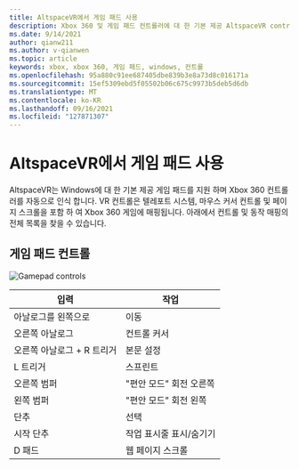 ```yaml
---
title: AltspaceVR에서 게임 패드 사용
description: Xbox 360 및 게임 패드 컨트롤러에 대 한 기본 제공 AltspaceVR controller 매핑에 대해 알아봅니다.
ms.date: 9/14/2021
author: qianw211
ms.author: v-qianwen
ms.topic: article
keywords: xbox, xbox 360, 게임 패드, windows, 컨트롤
ms.openlocfilehash: 95a880c91ee687405dbe839b3e8a73d8c016171a
ms.sourcegitcommit: 15ef5309ebd5f05502b06c675c9973b5deb5d6db
ms.translationtype: MT
ms.contentlocale: ko-KR
ms.lasthandoff: 09/16/2021
ms.locfileid: "127871307"
---
```

# <a name="using-a-gamepad-in-altspacevr"></a>AltspaceVR에서 게임 패드 사용

AltspaceVR는 Windows에 대 한 기본 제공 게임 패드를 지원 하며 Xbox 360 컨트롤러를 자동으로 인식 합니다. VR 컨트롤은 텔레포트 시스템, 마우스 커서 컨트롤 및 페이지 스크롤을 포함 하 여 Xbox 360 게임에 매핑됩니다. 아래에서 컨트롤 및 동작 매핑의 전체 목록을 찾을 수 있습니다.

## <a name="gamepad-controls"></a>게임 패드 컨트롤

<img src="images/altspacevr-xbox-controls.png" alt="Gamepad controls">

| 입력 | 작업 |
|---|---|
| 아날로그를 왼쪽으로 | 이동 |
| 오른쪽 아날로그 | 컨트롤 커서 |
| 오른쪽 아날로그 + R 트리거 | 본문 설정 |
| L 트리거 | 스프린트 |
| 오른쪽 범퍼 | "편안 모드" 회전 오른쪽 |
| 왼쪽 범퍼 | "편안 모드" 회전 왼쪽 |
| 단추 | 선택 |
| 시작 단추 | 작업 표시줄 표시/숨기기 |
| D 패드 | 웹 페이지 스크롤 |